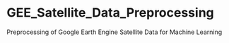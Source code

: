 # GEE_Satellite_Data_Preprocessing
Preprocessing of Google Earth Engine Satellite Data for Machine Learning
